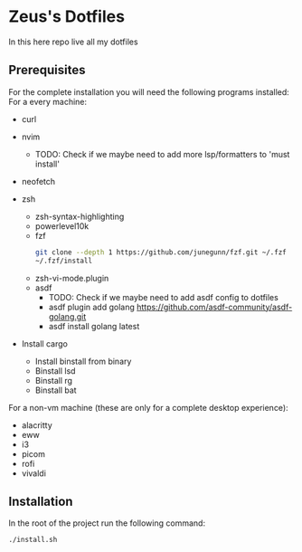 # Zeus's Dotfiles

In this here repo live all my dotfiles

## Prerequisites

For the complete installation you will need the following programs installed:
For a every machine:
* curl
* nvim
    * TODO: Check if we maybe need to add more lsp/formatters to 'must install'
* neofetch

* zsh
    * zsh-syntax-highlighting
    * powerlevel10k
    * fzf
        ```bash
        git clone --depth 1 https://github.com/junegunn/fzf.git ~/.fzf
        ~/.fzf/install
        ```
    * zsh-vi-mode.plugin
    * asdf
        * TODO: Check if we maybe need to add asdf config to dotfiles
        * asdf plugin add golang https://github.com/asdf-community/asdf-golang.git
        * asdf install golang latest

* Install cargo
    * Install binstall from binary
    * Binstall lsd
    * Binstall rg
    * Binstall bat

For a non-vm machine (these are only for a complete desktop experience):
* alacritty
* eww
* i3
* picom
* rofi
* vivaldi

## Installation

In the root of the project run the following command:

```bash
./install.sh
```
